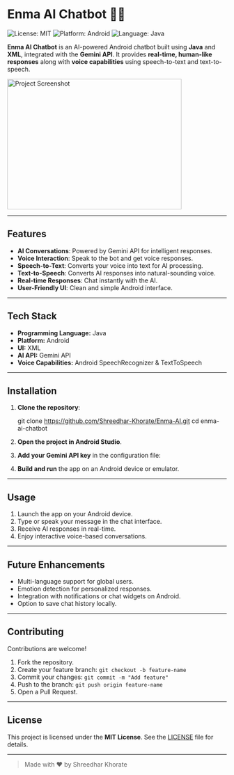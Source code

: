 
# Enma AI Chatbot 🤖✨

![License: MIT](https://img.shields.io/badge/License-MIT-yellow.svg)
![Platform: Android](https://img.shields.io/badge/Platform-Android-green.svg)
![Language: Java](https://img.shields.io/badge/Language-Java-blue.svg)

**Enma AI Chatbot** is an AI-powered Android chatbot built using **Java** and **XML**, integrated with the **Gemini API**. It provides **real-time, human-like responses** along with **voice capabilities** using speech-to-text and text-to-speech.

<img src="https://shreedharkhorate-portfolio.netlify.app/image/projects-image/enma.png" alt="Project Screenshot" width="400" height="300"/>
 <!-- Replace with your project image -->


---

## Features

- **AI Conversations**: Powered by Gemini API for intelligent responses.  
- **Voice Interaction**: Speak to the bot and get voice responses.  
- **Speech-to-Text**: Converts your voice into text for AI processing.  
- **Text-to-Speech**: Converts AI responses into natural-sounding voice.  
- **Real-time Responses**: Chat instantly with the AI.  
- **User-Friendly UI**: Clean and simple Android interface.  

---

## Tech Stack

- **Programming Language:** Java  
- **Platform:** Android  
- **UI:** XML  
- **AI API:** Gemini API  
- **Voice Capabilities:** Android SpeechRecognizer & TextToSpeech  

---

## Installation

1. **Clone the repository**:  

   git clone https://github.com/Shreedhar-Khorate/Enma-AI.git
   cd enma-ai-chatbot


2. **Open the project in Android Studio**.

3. **Add your Gemini API key** in the configuration file:

  

4. **Build and run** the app on an Android device or emulator.

---

## Usage

1. Launch the app on your Android device.
2. Type or speak your message in the chat interface.
3. Receive AI responses in real-time.
4. Enjoy interactive voice-based conversations.

---

## Future Enhancements

* Multi-language support for global users.
* Emotion detection for personalized responses.
* Integration with notifications or chat widgets on Android.
* Option to save chat history locally.

---

## Contributing

Contributions are welcome!

1. Fork the repository.
2. Create your feature branch: `git checkout -b feature-name`
3. Commit your changes: `git commit -m "Add feature"`
4. Push to the branch: `git push origin feature-name`
5. Open a Pull Request.

---

## License

This project is licensed under the **MIT License**.
See the [LICENSE](./LICENSE) file for details.

---

> Made with ❤️ by Shreedhar Khorate


